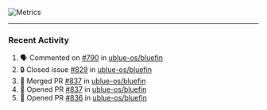 ![Metrics](https://metrics.lecoq.io/KyleGospo?template=classic&base=header%2C%20activity%2C%20community%2C%20repositories%2C%20metadata&base.indepth=false&base.hireable=false&base.skip=false&config.timezone=America%2FLos_Angeles)

---
### Recent Activity
<!--START_SECTION:activity-->
1. 🗣 Commented on [#790](https://github.com/ublue-os/bluefin/pull/790#issuecomment-1912896592) in [ublue-os/bluefin](https://github.com/ublue-os/bluefin)
2. 🔒 Closed issue [#829](https://github.com/ublue-os/bluefin/issues/829) in [ublue-os/bluefin](https://github.com/ublue-os/bluefin)
3. 🎉 Merged PR [#837](https://github.com/ublue-os/bluefin/pull/837) in [ublue-os/bluefin](https://github.com/ublue-os/bluefin)
4. 💪 Opened PR [#837](https://github.com/ublue-os/bluefin/pull/837) in [ublue-os/bluefin](https://github.com/ublue-os/bluefin)
5. 💪 Opened PR [#836](https://github.com/ublue-os/bluefin/pull/836) in [ublue-os/bluefin](https://github.com/ublue-os/bluefin)
<!--END_SECTION:activity-->
